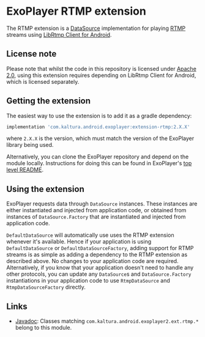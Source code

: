 # ExoPlayer RTMP extension #

The RTMP extension is a [DataSource][] implementation for playing [RTMP][]
streams using [LibRtmp Client for Android][].

[DataSource]: https://google.github.io/ExoPlayer/doc/reference/com/google/android/exoplayer2/upstream/DataSource.html
[RTMP]: https://en.wikipedia.org/wiki/Real-Time_Messaging_Protocol
[LibRtmp Client for Android]: https://github.com/ant-media/LibRtmp-Client-for-Android

## License note ##

Please note that whilst the code in this repository is licensed under
[Apache 2.0][], using this extension requires depending on LibRtmp Client for
Android, which is licensed separately.

[Apache 2.0]: https://github.com/google/ExoPlayer/blob/release-v2/LICENSE

## Getting the extension ##

The easiest way to use the extension is to add it as a gradle dependency:

```gradle
implementation 'com.kaltura.android.exoplayer:extension-rtmp:2.X.X'
```

where `2.X.X` is the version, which must match the version of the ExoPlayer
library being used.

Alternatively, you can clone the ExoPlayer repository and depend on the module
locally. Instructions for doing this can be found in ExoPlayer's
[top level README][].

[top level README]: https://github.com/google/ExoPlayer/blob/release-v2/README.md

## Using the extension ##

ExoPlayer requests data through `DataSource` instances. These instances are
either instantiated and injected from application code, or obtained from
instances of `DataSource.Factory` that are instantiated and injected from
application code.

`DefaultDataSource` will automatically use uses the RTMP extension whenever it's
available. Hence if your application is using `DefaultDataSource` or
`DefaultDataSourceFactory`, adding support for RTMP streams is as simple as
adding a dependency to the RTMP extension as described above. No changes to your
application code are required. Alternatively, if you know that your application
doesn't need to handle any other protocols, you can update any `DataSource`s and
`DataSource.Factory` instantiations in your application code to use
`RtmpDataSource` and `RtmpDataSourceFactory` directly.

## Links ##

* [Javadoc][]: Classes matching `com.kaltura.android.exoplayer2.ext.rtmp.*`
  belong to this module.

[Javadoc]: https://google.github.io/ExoPlayer/doc/reference/index.html

